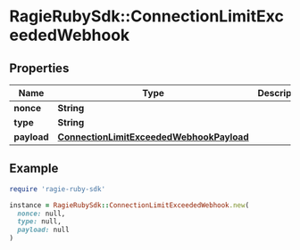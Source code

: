 # RagieRubySdk::ConnectionLimitExceededWebhook

## Properties

| Name | Type | Description | Notes |
| ---- | ---- | ----------- | ----- |
| **nonce** | **String** |  |  |
| **type** | **String** |  |  |
| **payload** | [**ConnectionLimitExceededWebhookPayload**](ConnectionLimitExceededWebhookPayload.md) |  |  |

## Example

```ruby
require 'ragie-ruby-sdk'

instance = RagieRubySdk::ConnectionLimitExceededWebhook.new(
  nonce: null,
  type: null,
  payload: null
)
```

